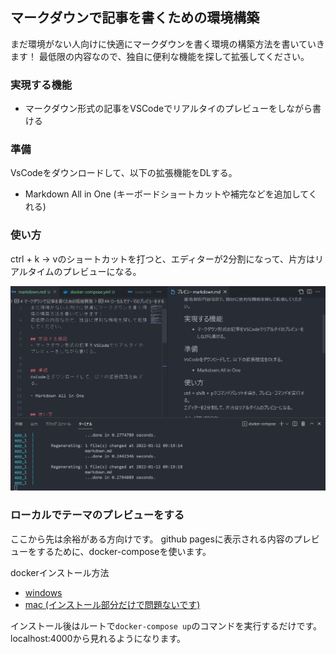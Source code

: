 ## マークダウンで記事を書くための環境構築

まだ環境がない人向けに快適にマークダウンを書く環境の構築方法を書いていきます！
最低限の内容なので、独自に便利な機能を探して拡張してください。

### 実現する機能
- マークダウン形式の記事をVSCodeでリアルタイのプレビューをしながら書ける

### 準備
VsCodeをダウンロードして、以下の拡張機能をDLする。

- Markdown All in One (キーボードショートカットや補完などを追加してくれる)


### 使い方

ctrl + k -> vのショートカットを打つと、エディターが2分割になって、片方はリアルタイムのプレビューになる。

![イメージ図](assets/root/markdown/split_preview.png)

### ローカルでテーマのプレビューをする
ここから先は余裕がある方向けです。
github pagesに表示される内容のプレビューをするために、docker-composeを使います。

dockerインストール方法
- [windows](https://makise-lab.com/dockerdesktop_1/)
- [mac (インストール部分だけで問題ないです)](https://qiita.com/gahoh/items/92217e0a887bb81e3155)

インストール後はルートで`docker-compose up`のコマンドを実行するだけです。localhost:4000から見れるようになります。